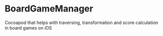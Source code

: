 # BoardGameManager
Cocoapod that helps with traversing, transformation and score calculation in board games on iOS
